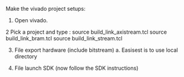 Make the vivado project setups:

1. Open vivado.

2 Pick a project and type :
source build_link_axistream.tcl
source build_link_bram.tcl
source build_link_stream.tcl

3. File export hardware (include bitstream)
     a. Easisest is to use local directory

4. File launch SDK (now follow the SDK instructions)

